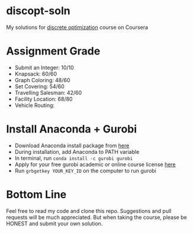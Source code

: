 # discopt-soln
My solutions for 
[discrete optimization](https://www.coursera.org/learn/discrete-optimization/)
course on Coursera

# Assignment Grade
* Submit an Integer: 10/10
* Knapsack: 60/60
* Graph Coloring: 48/60
* Set Covering: 54/60
* Travelling Salesman: 42/60
* Facility Location: 68/80
* Vehicle Routing:

# Install Anaconda + Gurobi
* Download Anaconda install package from 
  [here](https://www.anaconda.com/download/)
* During installation, add Anaconda to PATH variable
* In terminal, run ```conda install -c gurobi gurobi```
* Apply for your free gurobi academic or online course license
  [here](http://www.gurobi.com/downloads/download-center)
* Run ```grbgetkey YOUR_KEY_ID``` on the computer to run gurobi

# Bottom Line
Feel free to read my code and clone this repo.  Suggestions and pull requests
will be much appreciated.  But when taking the course, please be HONEST and 
submit your own solution.
